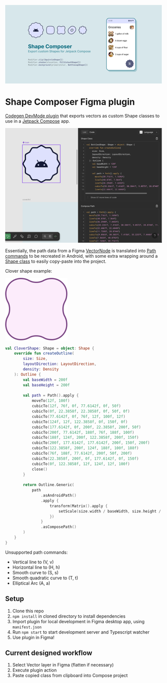 ![Cover art](./assets/community/coverArt.png)

# Shape Composer Figma plugin

[Codegen DevMode plugin](https://www.figma.com/plugin-docs/codegen-plugins/) that exports vectors as custom Shape classes to use in a [Jetpack Compose](https://developer.android.com/jetpack/compose) app.

![Screenshot](./assets/community/screenshot.png)

Essentially, the path data from a Figma [VectorNode](https://www.figma.com/plugin-docs/api/VectorNode/) is translated into [Path commands](https://developer.android.com/reference/kotlin/androidx/compose/ui/graphics/Path) to be recreated in Android, with some extra wrapping around a [Shape class](https://developer.android.com/reference/kotlin/androidx/compose/ui/graphics/Shape) to easily copy-paste into the project.

Clover shape example:

![Clover shape](./assets/community/clover.png)

```kotlin
val CloverShape: Shape = object: Shape {
    override fun createOutline(
        size: Size,
        layoutDirection: LayoutDirection,
        density: Density
    ): Outline {
        val baseWidth = 200f
        val baseHeight = 200f

        val path = Path().apply {
            moveTo(12f, 100f)
            cubicTo(12f, 76f, 0f, 77.6142f, 0f, 50f)
            cubicTo(0f, 22.3858f, 22.3858f, 0f, 50f, 0f)
            cubicTo(77.6142f, 0f, 76f, 12f, 100f, 12f)
            cubicTo(124f, 12f, 122.3858f, 0f, 150f, 0f)
            cubicTo(177.6142f, 0f, 200f, 22.3858f, 200f, 50f)
            cubicTo(200f, 77.6142f, 188f, 76f, 188f, 100f)
            cubicTo(188f, 124f, 200f, 122.3858f, 200f, 150f)
            cubicTo(200f, 177.6142f, 177.6142f, 200f, 150f, 200f)
            cubicTo(122.3858f, 200f, 124f, 188f, 100f, 188f)
            cubicTo(76f, 188f, 77.6142f, 200f, 50f, 200f)
            cubicTo(22.3858f, 200f, 0f, 177.6142f, 0f, 150f)
            cubicTo(0f, 122.3858f, 12f, 124f, 12f, 100f)
            close()
        }
        
        return Outline.Generic(
            path
                .asAndroidPath()
                .apply {
                    transform(Matrix().apply {
                        setScale(size.width / baseWidth, size.height / baseHeight)
                    })
                }
                .asComposePath()
        )
    }
}
```

Unsupported path commands:

- Vertical line to (V, v)
- Horizontal line to (H, h)
- Smooth curve to (S, s)
- Smooth quadratic curve to (T, t)
- Elliptical Arc (A, a)

## Setup

1. Clone this repo
2. `npm install` in cloned directory to install dependencies
3. Import plugin for local development in Figma desktop app, using `manifest.json`
4. Run `npm start` to start development server and Typescript watcher
5. Use plugin in Figma!

## Current designed workflow

1. Select Vector layer in Figma (flatten if necessary)
2. Execute plugin action
3. Paste copied class from clipboard into Compose project

